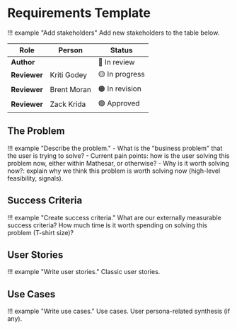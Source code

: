 # Requirements Template

!!! example "Add stakeholders"
	Add new stakeholders to the table below.

| **Role** | **Person** | **Status** |
|-|-|-|
| **Author** | | 🔵 In review |
| **Reviewer** | Kriti Godey |  🟡 In progress |
| **Reviewer** | Brent Moran | 🟠 In revision |
| **Reviewer** | Zack Krida | 🟢 Approved |

## The Problem

!!! example "Describe the problem."
	- What is the "business problem" that the user is trying to solve?
	- Current pain points: how is the user solving this problem now, either within Mathesar, or otherwise?
	- Why is it worth solving now?: explain why we think this problem is worth solving now (high-level feasibility, signals).

## Success Criteria

!!! example "Create success criteria."
	What are our externally measurable success criteria?
	How much time is it worth spending on solving this problem (T-shirt size)?

## User Stories

!!! example "Write user stories."
	Classic user stories.
	
## Use Cases

!!! example "Write use cases."
	Use cases.
	User persona-related synthesis (if any).
